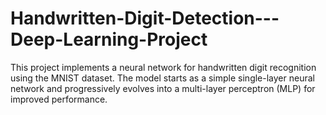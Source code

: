 # Handwritten-Digit-Detection---Deep-Learning-Project
This project implements a neural network for handwritten digit recognition using the MNIST dataset. The model starts as a simple single-layer neural network and progressively evolves into a multi-layer perceptron (MLP) for improved performance.
